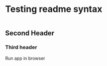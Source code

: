 # Testing readme syntax
```npm start
```

## Second Header

### Third header

Run app in browser 

```http://192.168.23.74:3000/weather
```
